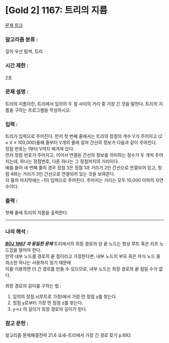 [Gold 2] 1167: 트리의 지름
====================================  
[문제 링크](https://www.acmicpc.net/problem/1167)  

### 알고리즘 분류 :  
깊이 우선 탐색, 트리

### 시간 제한 :  
2초   

### 문제 설명 :  
트리의 지름이란, 트리에서 임의의 두 점 사이의 거리 중 가장 긴 것을 말한다. 트리의 지름을 구하는 프로그램을 작성하시오.  

### 입력 :   
트리가 입력으로 주어진다. 먼저 첫 번째 줄에서는 트리의 정점의 개수 V가 주어지고 (2 ≤ V ≤ 100,000)둘째 줄부터 V개의 줄에 걸쳐 간선의 정보가 다음과 같이 주어진다.  
정점 번호는 1부터 V까지 매겨져 있다.  
먼저 정점 번호가 주어지고, 이어서 연결된 간선의 정보를 의미하는 정수가 두 개씩 주어지는데, 하나는 정점번호, 다른 하나는 그 정점까지의 거리이다.  
예를 들어 네 번째 줄의 경우 정점 3은 정점 1과 거리가 2인 간선으로 연결되어 있고, 정점 4와는 거리가 3인 간선으로 연결되어 있는 것을 보여준다.  
각 줄의 마지막에는 -1이 입력으로 주어진다. 주어지는 거리는 모두 10,000 이하의 자연수이다.  

### 출력 :   
첫째 줄에 트리의 지름을 출력한다.  

-----------------------------------------------------------  
### 나의 해석 :  
***[BOJ 1967](https://www.acmicpc.net/problem/1967) 과 동일한 문제***
트리에서의 최장 경로의 양 끝 노드는 항상 루트 혹은 리프 노드임을 알아야 한다.  
만약 내부 노드를 경로의 끝 점이라고 가정한다면, 내부 노드의 부모 혹은 자식 노드 중 최소한 하나는 사용하지 않기 때문에  
이를 이용하면 더 긴 경로를 만들 수 있으므로, 내부 노드는 최장 경로의 끝 점일 수가 없다.  

최장 경로의 길이를 구하는 법 : 
1. 임의의 정점 x(루트로 가정)에서 가장 먼 정점 y를 찾는다.
2. 정점 y로부터 가장 먼 정점 z를 찾는다.
3. y->z 의 길이가 최장 경로의 길이가 된다. 

### 참고 문헌 :  
알고리즘 문제해결전략 21.6 요새-트리에서 가장 긴 경로 찾기 p.692  
